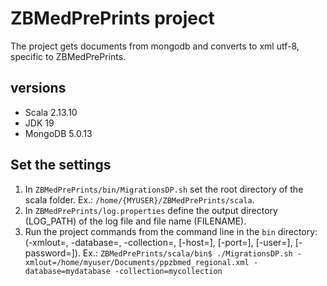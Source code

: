 # ZBMedPrePrints project

The project gets documents from mongodb and converts to xml utf-8, specific to ZBMedPrePrints.

## versions
* Scala 2.13.10
* JDK 19
* MongoDB 5.0.13

## Set the settings
1. In `ZBMedPrePrints/bin/MigrationsDP.sh` set the root directory of the scala folder. Ex.: `/home/{MYUSER}/ZBMedPrePrints/scala`.
2. In `ZBMedPrePrints/log.properties` define the output directory (LOG_PATH) of the log file and file name (FILENAME).
3. Run the project commands from the command line in the `bin` directory: (-xmlout=<path>, -database=<name>, -collection=<name>, [-host=<name>], [-port=<number>], [-user=<name>], [-password=<pwd>]).
Ex.: `ZBMedPrePrints/scala/bin$ ./MigrationsDP.sh -xmlout=/home/myuser/Documents/ppzbmed_regional.xml -database=mydatabase -collection=mycollection`
